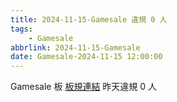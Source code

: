 ```yaml
---
title: 2024-11-15-Gamesale 違規 0 人
tags:
    - Gamesale
abbrlink: 2024-11-15-Gamesale
date: Gamesale-2024-11-15 12:00:00
---
```

Gamesale 板 [板規連結](https://www.ptt.cc/bbs/Gossiping/M.1637425085.A.07D.html)
昨天違規 0 人
